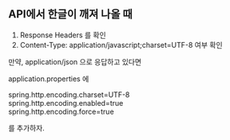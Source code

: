 

## API에서 한글이 깨져 나올 때

1. Response Headers 를 확인
2. Content-Type: application/javascript;charset=UTF-8 여부 확인

만약, application/json 으로 응답하고 있다면

application.properties 에

spring.http.encoding.charset=UTF-8  
spring.http.encoding.enabled=true  
spring.http.encoding.force=true  

를 추가하자. 

